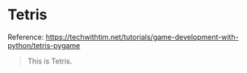 # Tetris
Reference: https://techwithtim.net/tutorials/game-development-with-python/tetris-pygame

> This is Tetris.
